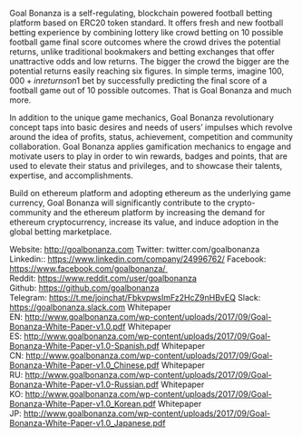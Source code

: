 Goal Bonanza is a self-regulating, blockchain powered football betting platform based on ERC20 token standard. It offers fresh and new football betting experience by combining lottery like crowd betting on 10 possible football game final score outcomes where the crowd drives the potential returns, unlike traditional bookmakers and betting exchanges that offer unattractive odds and low returns. The bigger the crowd the bigger are the potential returns easily reaching six figures. In simple terms, imagine $100,000+ in returns on 1$ bet by successfully predicting the final score of a football game out of 10 possible outcomes. That is Goal Bonanza and much more.

In addition to the unique game mechanics, Goal Bonanza revolutionary concept taps into basic desires and needs of users’ impulses which revolve around the idea of profits, status, achievement, competition and community collaboration. Goal Bonanza applies gamification mechanics to engage and motivate users to play in order to win rewards, badges and points, that are used to elevate their status and privileges, and to showcase their talents, expertise, and accomplishments.

Build on ethereum platform and adopting ethereum as the underlying game currency, Goal Bonanza will significantly contribute to the crypto-community and the ethereum platform by increasing the demand for ethereum cryptocurrency, increase its value, and induce adoption in the global betting marketplace.

Website: http://goalbonanza.com
Twitter: twitter.com/goalbonanza
Linkedin:: https://www.linkedin.com/company/24996762/
Facebook: https://www.facebook.com/goalbonanza/ 
Reddit: https://www.reddit.com/user/goalbonanza
Github: https://github.com/goalbonanza
Telegram: https://t.me/joinchat/FbkvpwsImFz2HcZ9nHBvEQ
Slack: https://goalbonanza.slack.com
Whitepaper EN: http://www.goalbonanza.com/wp-content/uploads/2017/09/Goal-Bonanza-White-Paper-v1.0.pdf
Whitepaper ES: http://www.goalbonanza.com/wp-content/uploads/2017/09/Goal-Bonanza-White-Paper-v1.0-Spanish.pdf
Whitepaper CN: http://www.goalbonanza.com/wp-content/uploads/2017/09/Goal-Bonanza-White-Paper-v1.0_Chinese.pdf
Whitepaper RU: http://www.goalbonanza.com/wp-content/uploads/2017/09/Goal-Bonanza-White-Paper-v1.0-Russian.pdf
Whitepaper KO: http://www.goalbonanza.com/wp-content/uploads/2017/09/Goal-Bonanza-White-Paper-v1.0_Korean.pdf
Whitepaper JP: http://www.goalbonanza.com/wp-content/uploads/2017/09/Goal-Bonanza-White-Paper-v1.0_Japanese.pdf
